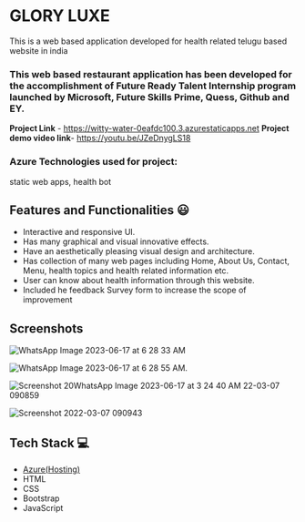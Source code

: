 # GLORY LUXE
This is a web based application developed for health related telugu based website in india
### This web based restaurant application has been developed for the accomplishment of Future Ready Talent Internship program launched by Microsoft, Future Skills Prime, Quess, Github and EY.
**Project Link** - https://witty-water-0eafdc100.3.azurestaticapps.net
**Project demo video link**- https://youtu.be/JZeDnygLS18
### Azure Technologies used for project:
static web apps,
health bot
## Features and Functionalities 😃
- Interactive and responsive UI.
- Has many graphical and visual innovative effects.
- Have an aesthetically pleasing visual design and architecture.
- Has collection of many web pages including Home, About Us, Contact, Menu, health topics and health related information etc.
- User can know about health information through this website.
- Included he feedback Survey form to increase the scope of improvement 
## Screenshots
![WhatsApp Image 2023-06-17 at 6 28 33 AM](https://github.com/Bhavaniii17/BHAVANI/assets/119057686/5fd204c6-4fdc-4fbf-afb0-fdef98f9578c)


![WhatsApp Image 2023-06-17 at 6 28 55 AM](https://github.com/Bhavaniii17/BHAVANI/assets/119057686/d2f1e9d3-65f7-4a05-a9d5-2015e66ff8fd).


![Screenshot 20![WhatsApp Image 2023-06-17 at 3 24 40 AM](https://github.com/Bhavaniii17/BHAVANI/assets/119057686/94e143e4-d12a-41d2-bc18-49640736c32d)
22-03-07 090859](https://user-images.githubusercontent.com/98517345/156963803-135e9564-ca95-458e-9074-0d7aa2f7d586.jpg)


![Screenshot 2022-03-07 090943](https://user-images.githubusercontent.com/98517345/156963849-e8ead038-b9ea-4320-9165-9f99cf00d9d2.jpg)



## Tech Stack 💻
- [Azure(Hosting)](https://azure.microsoft.com/en-in/features/azure-portal/)
- HTML
- CSS
- Bootstrap
- JavaScript

   
